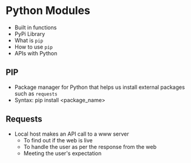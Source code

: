 # Python Modules

- Built in functions
- PyPi Library
- What is `pip`
- How to use `pip`
- APIs with Python

## PIP

- Package manager for Python that helps us install external packages such as `requests`
- Syntax: pip install <package_name>

## Requests

- Local host makes an API call to a www server
  - To find out if the web is live
  - To handle the user as per the response from the web
  - Meeting the user's expectation
